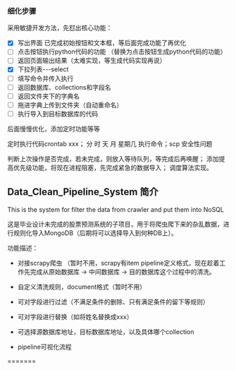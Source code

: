 
### 细化步骤
采用敏捷开发方法，先怼出核心功能：

-[x] 写出界面 已完成初始按钮和文本框，等后面完成功能了再优化
-[ ] 点击按钮执行python代码的功能 （替换为点击按钮生成python代码的功能）
-[ ] 返回页面输出结果（太难实现，等生成代码实现再说）
-[x] 下拉列表---select
-[ ] 填写命令并传入执行
-[ ] 返回数据库、collections和字段名
-[ ] 返回文件夹下的字典名
-[ ] 拖进字典上传到文件夹（自动重命名）
-[ ] 执行导入到目标数据库的代码

后面慢慢优化，添加定时功能等等

定时执行代码crontab xxx； 分 时 天 月 星期几 执行命令；scp 安全性问题

判断上次操作是否完成，若未完成，则放入等待队列，等完成后再唤醒；
添加提高优先级功能，将现在进程阻塞，先完成紧急的数据导入；
调度算法实现。

## Data_Clean_Pipeline_System 简介
This is the system for filter the data from crawler and put them into NoSQL

这是毕业设计未完成的股票预测系统的子项目，用于将爬虫爬下来的杂乱数据，进行规则化导入MongoDB（后期将可以选择导入到何种DB上）。

功能描述：

- 对接scrapy爬虫 （暂时不用，scrapy有item pipeline定义格式，现在趁着工作先完成从原始数据库 -> 中间数据库 -> 目的数据库这个过程中的清洗。

- 自定义清洗规则，document格式（暂时不用）

- 可对字段进行过滤（不满足条件的删除、只有满足条件的留下等规则）

- 可对字段进行替换（如将姓名替换成xxx）

- 可选择源数据库地址，目标数据库地址，以及具体哪个collection

- pipeline可视化流程


=======
